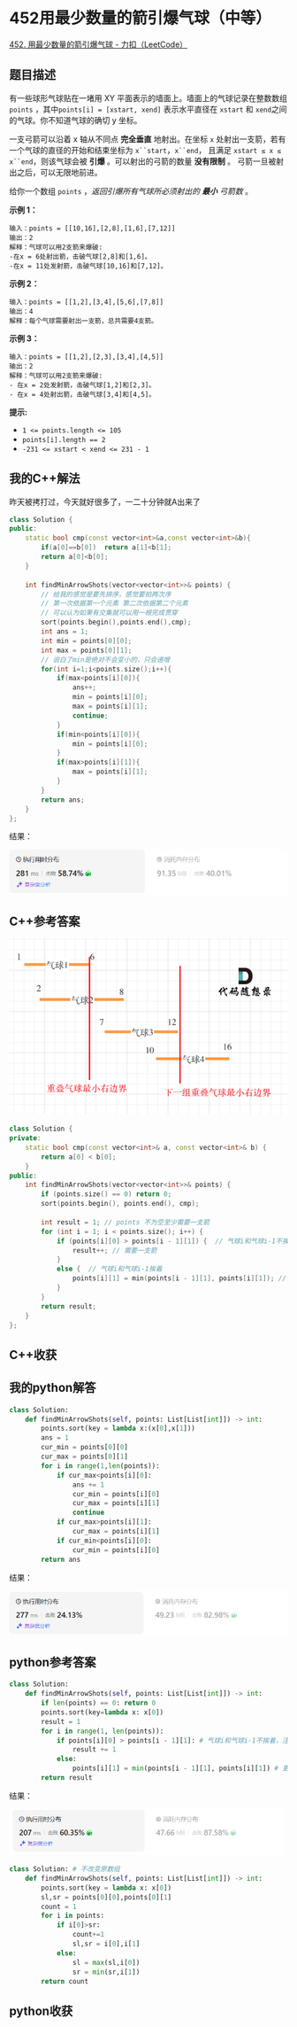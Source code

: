 # 452用最少数量的箭引爆气球（中等）

[452. 用最少数量的箭引爆气球 - 力扣（LeetCode）](https://leetcode.cn/problems/minimum-number-of-arrows-to-burst-balloons/description/)

## 题目描述

有一些球形气球贴在一堵用 XY 平面表示的墙面上。墙面上的气球记录在整数数组 `points` ，其中`points[i] = [xstart, xend]` 表示水平直径在 `xstart` 和 `xend`之间的气球。你不知道气球的确切 y 坐标。

一支弓箭可以沿着 x 轴从不同点 **完全垂直** 地射出。在坐标 `x` 处射出一支箭，若有一个气球的直径的开始和结束坐标为 `x``start`，`x``end`， 且满足  `xstart ≤ x ≤ x``end`，则该气球会被 **引爆** 。可以射出的弓箭的数量 **没有限制** 。 弓箭一旦被射出之后，可以无限地前进。

给你一个数组 `points` ，*返回引爆所有气球所必须射出的 **最小** 弓箭数* 。

 

**示例 1：**

```
输入：points = [[10,16],[2,8],[1,6],[7,12]]
输出：2
解释：气球可以用2支箭来爆破:
-在x = 6处射出箭，击破气球[2,8]和[1,6]。
-在x = 11处发射箭，击破气球[10,16]和[7,12]。
```

**示例 2：**

```
输入：points = [[1,2],[3,4],[5,6],[7,8]]
输出：4
解释：每个气球需要射出一支箭，总共需要4支箭。
```

**示例 3：**

```
输入：points = [[1,2],[2,3],[3,4],[4,5]]
输出：2
解释：气球可以用2支箭来爆破:
- 在x = 2处发射箭，击破气球[1,2]和[2,3]。
- 在x = 4处射出箭，击破气球[3,4]和[4,5]。
```

 



**提示:**

- `1 <= points.length <= 105`
- `points[i].length == 2`
- `-231 <= xstart < xend <= 231 - 1`

## 我的C++解法

昨天被拷打过，今天就好很多了，一二十分钟就A出来了

```cpp
class Solution {
public:
    static bool cmp(const vector<int>&a,const vector<int>&b){
        if(a[0]==b[0])  return a[1]<b[1];
        return a[0]<b[0];
    }

    int findMinArrowShots(vector<vector<int>>& points) {
        // 给我的感觉是要先排序，感觉要拍两次序
        // 第一次依据第一个元素 第二次依据第二个元素
        // 可以认为如果有交集就可以用一根完成贯穿
        sort(points.begin(),points.end(),cmp);
        int ans = 1;
        int min = points[0][0];
        int max = points[0][1];
        // 说白了min是绝对不会变小的，只会递增
        for(int i=1;i<points.size();i++){
            if(max<points[i][0]){
                ans++;
                min = points[i][0];
                max = points[i][1];
                continue;
            }
            if(min<points[i][0]){
                min = points[i][0];
            }
            if(max>points[i][1]){
                max = points[i][1];
            }
        }
        return ans;
    }
};
```

结果：

![image-20240729201707369](./assets/image-20240729201707369.png)

## C++参考答案

![452.用最少数量的箭引爆气球](./assets/20201123101929791.png)

```cpp
class Solution {
private:
    static bool cmp(const vector<int>& a, const vector<int>& b) {
        return a[0] < b[0];
    }
public:
    int findMinArrowShots(vector<vector<int>>& points) {
        if (points.size() == 0) return 0;
        sort(points.begin(), points.end(), cmp);

        int result = 1; // points 不为空至少需要一支箭
        for (int i = 1; i < points.size(); i++) {
            if (points[i][0] > points[i - 1][1]) {  // 气球i和气球i-1不挨着，注意这里不是>=
                result++; // 需要一支箭
            }
            else {  // 气球i和气球i-1挨着
                points[i][1] = min(points[i - 1][1], points[i][1]); // 更新重叠气球最小右边界
            }
        }
        return result;
    }
};
```















## C++收获



## 我的python解答

```python
class Solution:
    def findMinArrowShots(self, points: List[List[int]]) -> int:
        points.sort(key = lambda x:(x[0],x[1]))
        ans = 1
        cur_min = points[0][0]
        cur_max = points[0][1]
        for i in range(1,len(points)):
            if cur_max<points[i][0]:
                ans += 1
                cur_min = points[i][0]
                cur_max = points[i][1]
                continue
            if cur_max>points[i][1]:
                cur_max = points[i][1]
            if cur_min<points[i][0]:
                cur_min = points[i][0]
        return ans
```

结果：

![image-20240729202326673](./assets/image-20240729202326673.png)

## python参考答案

```python
class Solution:
    def findMinArrowShots(self, points: List[List[int]]) -> int:
        if len(points) == 0: return 0
        points.sort(key=lambda x: x[0])
        result = 1
        for i in range(1, len(points)):
            if points[i][0] > points[i - 1][1]: # 气球i和气球i-1不挨着，注意这里不是>=
                result += 1     
            else:
                points[i][1] = min(points[i - 1][1], points[i][1]) # 更新重叠气球最小右边界
        return result
```

结果：

![image-20240729203225462](./assets/image-20240729203225462.png)

```python
class Solution: # 不改变原数组
    def findMinArrowShots(self, points: List[List[int]]) -> int:
        points.sort(key = lambda x: x[0])
        sl,sr = points[0][0],points[0][1]
        count = 1
        for i in points:
            if i[0]>sr:
                count+=1
                sl,sr = i[0],i[1]
            else:
                sl = max(sl,i[0])
                sr = min(sr,i[1])
        return count
```





## python收获